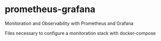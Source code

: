 # prometheus-grafana
Monitoration and Observability with Prometheus and Grafana

Files necessary to configure a monitoration stack with docker-compose
